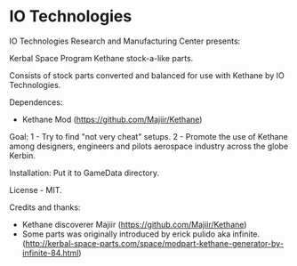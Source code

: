 IO Technologies
=================

IO Technologies Research and Manufacturing Center presents:

Kerbal Space Program Kethane stock-a-like parts.

Consists of stock parts converted and balanced for use with Kethane by IO Technologies.

Dependences:
- Kethane Mod (https://github.com/Majiir/Kethane)

Goal:
1 - Try to find "not very cheat" setups.
2 - Promote the use of Kethane among designers, engineers and pilots aerospace industry across the globe Kerbin. 

Installation:
Put it to GameData directory.

License - MIT.

Credits and thanks:
- Kethane discoverer Majiir (https://github.com/Majiir/Kethane)
- Some parts was originally introduced by erick pulido aka infinite. (http://kerbal-space-parts.com/space/modpart-kethane-generator-by-infinite-84.html)

